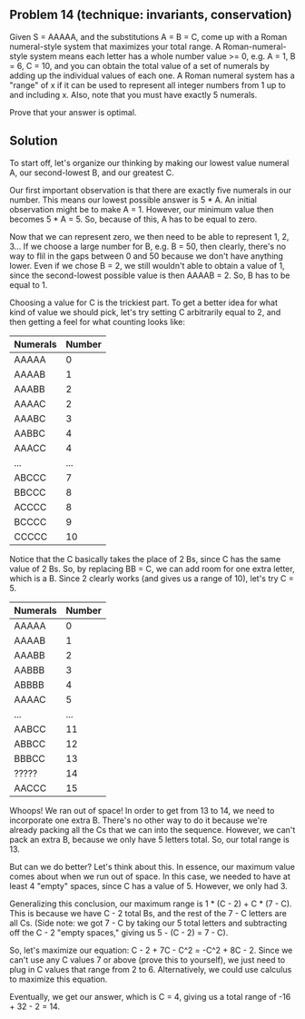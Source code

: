 ## Problem 14 (technique: invariants, conservation)

Given S = AAAAA, and the substitutions A = B = C, come up with a Roman numeral-style system that maximizes your total range. A Roman-numeral-style system means each letter has a whole number value >= 0, e.g. A = 1, B = 6, C = 10, and you can obtain the total value of a set of numerals by adding up the individual values of each one. A Roman numeral system has a "range" of x if it can be used to represent all integer numbers from 1 up to and including x. Also, note that you must have exactly 5 numerals. 

Prove that your answer is optimal. 

## Solution

To start off, let's organize our thinking by making our lowest value numeral A, our second-lowest B, and our greatest C. 

Our first important observation is that there are exactly five numerals in our number. This means our lowest possible answer is 5 * A. An initial observation might be to make A = 1. However, our minimum value then becomes 5 * A = 5. So, because of this, A has to be equal to zero. 

Now that we can represent zero, we then need to be able to represent 1, 2, 3... If we choose a large number for B, e.g. B = 50, then clearly, there's no way to flil in the gaps between 0 and 50 because we don't have anything lower. Even if we chose B = 2, we still wouldn't able to obtain a value of 1, since the second-lowest possible value is then AAAAB = 2. So, B has to be equal to 1. 

Choosing a value for C is the trickiest part. To get a better idea for what kind of value we should pick, let's try setting C arbitrarily equal to 2, and then getting a feel for what counting looks like:

| Numerals    | Number      |
| ----------- | ----------- |
| AAAAA | 0 |
| AAAAB | 1 |
| AAABB | 2 |
| AAAAC | 2 |
| AAABC | 3 |
| AABBC | 4 |
| AAACC | 4 |
| ... | ... |
| ABCCC | 7 |
| BBCCC | 8 |
| ACCCC | 8 |
| BCCCC | 9 |
| CCCCC | 10 |

Notice that the C basically takes the place of 2 Bs, since C has the same value of 2 Bs. So, by replacing BB = C, we can add room for one extra letter, which is a B. Since 2 clearly works (and gives us a range of 10), let's try C = 5. 

| Numerals    | Number      |
| ----------- | ----------- |
| AAAAA | 0 |
| AAAAB | 1 |
| AAABB | 2 |
| AABBB | 3 |
| ABBBB | 4 |
| AAAAC | 5 |
| ... | ... |
| AABCC | 11 |
| ABBCC | 12 |
| BBBCC | 13 |
| ????? | 14 |
| AACCC | 15 |

Whoops! We ran out of space! In order to get from 13 to 14, we need to incorporate one extra B. There's no other way to do it because we're already packing all the Cs that we can into the sequence. However, we can't pack an extra B, because we only have 5 letters total. So, our total range is 13. 

But can we do better? Let's think about this. In essence, our maximum value comes about when we run out of space. In this case, we needed to have at least 4 "empty" spaces, since C has a value of 5. However, we only had 3. 

Generalizing this conclusion, our maximum range is 1 * (C - 2) + C * (7 - C). This is because we have C - 2 total Bs, and the rest of the 7 - C letters are all Cs. (Side note: we got 7 - C by taking our 5 total letters and subtracting off the C - 2 "empty spaces," giving us 5 - (C - 2) = 7 - C). 

So, let's maximize our equation: C - 2 + 7C - C^2 = -C^2 + 8C - 2. Since we can't use any C values 7 or above (prove this to yourself), we just need to plug in C values that range from 2 to 6. Alternatively, we could use calculus to maximize this equation. 

Eventually, we get our answer, which is C = 4, giving us a total range of -16 + 32 - 2 = 14. 
